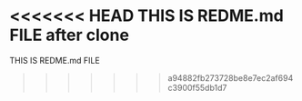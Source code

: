 <<<<<<< HEAD
THIS IS REDME.md FILE 
after clone
=======
THIS IS REDME.md FILE
>>>>>>> a94882fb273728be8e7ec2af694c3900f55db1d7
